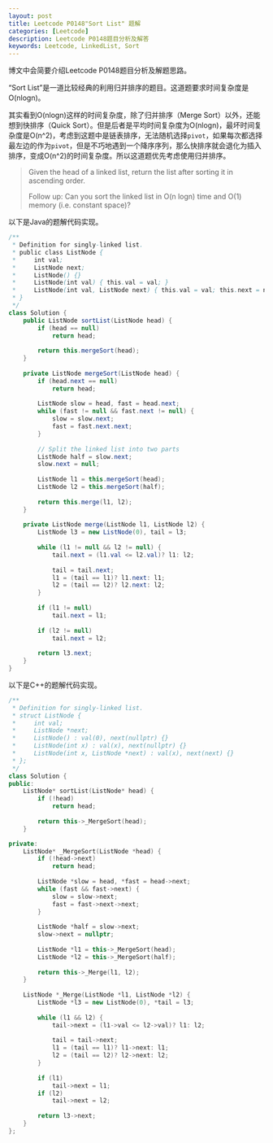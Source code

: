 ```yaml
---
layout: post
title: Leetcode P0148"Sort List" 题解
categories: [Leetcode]
description: Leetcode P0148题目分析及解答
keywords: Leetcode, LinkedList, Sort
---
```


博文中会简要介绍Leetcode P0148题目分析及解题思路。

“Sort List”是一道比较经典的利用归并排序的题目。这道题要求时间复杂度是O(nlogn)。

其实看到O(nlogn)这样的时间复杂度，除了归并排序（Merge Sort）以外，还能想到快排序（Quick Sort）。但是后者是平均时间复杂度为O(nlogn)，最坏时间复杂度是O(n^2)，考虑到这题中是链表排序，无法随机选择`pivot`，如果每次都选择最左边的作为`pivot`，但是不巧地遇到一个降序序列，那么快排序就会退化为插入排序，变成O(n^2)的时间复杂度。所以这道题优先考虑使用归并排序。

> Given the head of a linked list, return the list after sorting it in ascending order.
> 
> Follow up: Can you sort the linked list in O(n logn) time and O(1) memory (i.e. constant space)?

以下是Java的题解代码实现。
```java
/**
 * Definition for singly-linked list.
 * public class ListNode {
 *     int val;
 *     ListNode next;
 *     ListNode() {}
 *     ListNode(int val) { this.val = val; }
 *     ListNode(int val, ListNode next) { this.val = val; this.next = next; }
 * }
 */
class Solution {
    public ListNode sortList(ListNode head) {
        if (head == null)
            return head;
        
        return this.mergeSort(head);
    }
    
    private ListNode mergeSort(ListNode head) {
        if (head.next == null)
            return head;
        
        ListNode slow = head, fast = head.next;
        while (fast != null && fast.next != null) {
            slow = slow.next;
            fast = fast.next.next;
        }
        
        // Split the linked list into two parts
        ListNode half = slow.next;
        slow.next = null;
        
        ListNode l1 = this.mergeSort(head);
        ListNode l2 = this.mergeSort(half);
        
        return this.merge(l1, l2);
    }
    
    private ListNode merge(ListNode l1, ListNode l2) {
        ListNode l3 = new ListNode(0), tail = l3;
        
        while (l1 != null && l2 != null) {
            tail.next = (l1.val <= l2.val)? l1: l2;
            
            tail = tail.next;
            l1 = (tail == l1)? l1.next: l1;
            l2 = (tail == l2)? l2.next: l2;
        }
        
        if (l1 != null)
            tail.next = l1;
        
        if (l2 != null)
            tail.next = l2;
        
        return l3.next;
    }
}
```

以下是C++的题解代码实现。
```cpp
/**
 * Definition for singly-linked list.
 * struct ListNode {
 *     int val;
 *     ListNode *next;
 *     ListNode() : val(0), next(nullptr) {}
 *     ListNode(int x) : val(x), next(nullptr) {}
 *     ListNode(int x, ListNode *next) : val(x), next(next) {}
 * };
 */
class Solution {
public:
    ListNode* sortList(ListNode* head) {
        if (!head)
            return head;
        
        return this->_MergeSort(head);
    }

private:
    ListNode* _MergeSort(ListNode *head) {
        if (!head->next)
            return head;
        
        ListNode *slow = head, *fast = head->next;
        while (fast && fast->next) {
            slow = slow->next;
            fast = fast->next->next;
        }
        
        ListNode *half = slow->next;
        slow->next = nullptr;
        
        ListNode *l1 = this->_MergeSort(head);
        ListNode *l2 = this->_MergeSort(half);
        
        return this->_Merge(l1, l2);
    }
    
    ListNode *_Merge(ListNode *l1, ListNode *l2) {
        ListNode *l3 = new ListNode(0), *tail = l3;
        
        while (l1 && l2) {
            tail->next = (l1->val <= l2->val)? l1: l2;
            
            tail = tail->next;
            l1 = (tail == l1)? l1->next: l1;
            l2 = (tail == l2)? l2->next: l2;
        }
        
        if (l1)
            tail->next = l1;
        if (l2)
            tail->next = l2;
        
        return l3->next;
    }
};
```